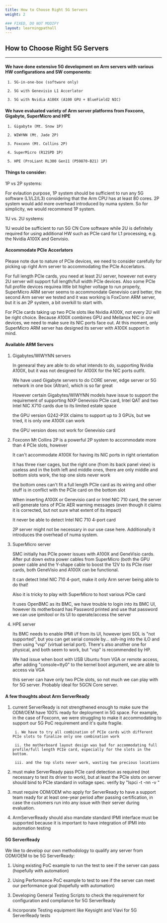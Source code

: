 ```yaml
---
title: How to Choose Right 5G Servers
weight: 2

### FIXED, DO NOT MODIFY
layout: learningpathall
---
```


## How to Choose Right 5G Servers
---

#### We have done extensive 5G development on Arm servers with various HW configurations and SW components:

     1. 5G-in-one-box (software only)

     2. 5G with Genevisio L1 Accerlator

     3. 5G with Nvidia A100X (A100 GPU + BlueField2 NIC)

#### We have evaluated variety of Arm server platforms from Foxconn, Gigabyte, SuperMicro and HPE

     1. Gigabyte (Mt. Snow 1P)

     2. WIWYNN (Mt. Jade 2P)

     3. Foxconn (Mt. Collins 2P)

     4. SuperMicro (R12SPD 1P)

     5. HPE (ProLiant RL300 Gen11 (P59870-B21) 1P) 

#### Things to consider:

1P vs 2P systems:

For evlaution purpose, 1P system should be sufficient to run any 5G software (L1/L2/L3) considering that the Arm CPU has at least 80 cores. 2P system would add more overhead introduced by numa system. So for simplicity, we would recommend 1P system.

1U vs. 2U systems:

1U would be sufficient to run 5G CN Core software while 2U is definitely required for using additional HW such as PCIe card for L1 processing, e.g. the Nvidia A100X and Genvisio.

#### Accommodate PCIe Accerlators

Please note due to nature of PCIe devices, we need to consider carefully for picking up right Arm server to accommodating the PCIe Accerlators.

For full length PCIe cards, you need at least 2U server, however not every 2U server will support full length/full width PCIe devices. Also some PCIe full profile devices requirea little bit higher voltage to run properly, SuperMicro ARM server seems to accommondate Genevisio card better, the second Arm server we tested and it was working is FoxConn ARM server, but it is an 2P system, a bit overkill to start with.

For PCIe cards taking up two PCIe slots like Nvidia A100X, not every 2U will be right choice. Because A100X combines GPU and Mellanox NIC in one devices, we need to make sure its NIC ports face out. At this moment, only SuperMicro ARM server has designed its server with A100X support in mind.

#### Available ARM Servers

1. Gigabytes/WIWYNN servers

   In genearal they are able to do what intends to do, supporting Nvidia A100X, but it was not designed for A100X for the NIC ports outfit.

   We have used Gigabyte servers to do CORE server, edge server or 5G network in one box (Altran), which is so far great

   However certain Gigabytes/WIWYNN models have issue to support the requirement of supporting NXP Genevisio PCIe card, Intel QAT and two Intel NIC X710 cards due to its limited estate space

   the GPU version G242-P3X claims to support up to 3 GPUs, but we tried, it is only one A100X can work

   the GPU version does not work for Genevisio card

2. Foxconn Mt Collins 2P is a powerful 2P system to accommodate more than 4 PCIe slots, however

   It can't accommodate A100X for having its NIC ports in right orientation

   It has three riser cages, but the right one (from its back panel view) is useless and in the both left and middle ones, there are only middle and bottom slots work, the top one slots never work

   the bottom ones can't fit a full length PCIe card as its wiring and other stuff is in conflict with the PCIe card on the bottom slot

   When inserting A100X or Genevisio card or Intel NIC 710 card, the server will generate tons of PCIe AER warning messages (even though it claims it is corrected, but not sure what extent of its impact)
 
   It never be able to detect Intel NIC 710 4-port card

   2P server might not be necessary in our use case here. Additionally it introduces the overhead of numa system.

3. SuperMicro server

   SMC initially has PCIe power issues with A100X and GeneVisio cards. After put down extra power cables from SuperMicro (both the GPU power cable and the Y-shape cable to boost the 12V to its PCIe riser cards, both GeneVisio and A100X can be functional.

   It can detect Intel NIC 710 4-port, make it only Arm server being able to do that!

   Also it is tricky to play with SuperMicro to host various PCIe card 

   It uses OpenBMC as its BMC, we have trouble to login into its BMC UI, however its motherboard has Password printed and use that password we can use ipmitool or its UI to operate/access the server

4. HPE server

   Its BMC needs to enable IPMI i/f from its UI, however ipmi SOL is "not supported", but you can get serial console by... ssh-ing into the iLO and then using "vsp" (virtual serial port). There's also another one for physical, and both seem to work, but "vsp" is recommended by HP.
 
   We had issue when boot with USB Ubuntu from VGA or remote access, after adding "console=tty0" to the kernel boot argument, we are able to access via VGA

   this server can have only two PCIe slots, so not much we can play with for 5G server. Probably ideal for 5GCN Core server.

#### A few thoughts about Arm ServerReady

1. current ServerReady is not strengthened enough to make sure the ODM/OEM have 100% ready for deployment in 5G space. For example, in the case of Foxconn, we were struggling to make it accommodating to support our 5G PoC requirement and it's quite fragile.

        i. We have to try all combination of PCIe cards with different PCIe slots to finalize only one combination work

        ii. the motherboard layout design was bad for accommodating full profile/full length PCIe card, especially for the slots in the bottom.

        iii. and the top slots never work, wasting two precious locations

2. must make ServerReady pass PCIe card detection as required (not necessary to test its driver to work), but at least the PCIe slots on server should bind to PCIe standard in voltage spec. verify by "lspci -t -nn -v "

3. must require ODM/OEM who apply for ServerReady to have a support team ready for at least one-year period after passing certification, in case the customers run into any issue with their server during evaluation. 

4. ArmServerReady should also mandate standard IPMI interface must be supported because it is important to have integration of IPMI into automation testing

#### 5G ServerReady
We like to develop our own methodology to qualify any server from ODM/OEM to be 5G ServerReady:

   1. Using existing PoC example to run the test to see if the server can pass (hopefully with automation)

   2. Using Performance PoC example to test to see if the server can meet our performance goal (hopefully with automation)

   3. Developing General Testing Scripts to check the requirement for configuration and compliance for 5G ServerReady

   4. Incorporate Testing equipment like Keysight and Viavi for 5G ServerReady tests

